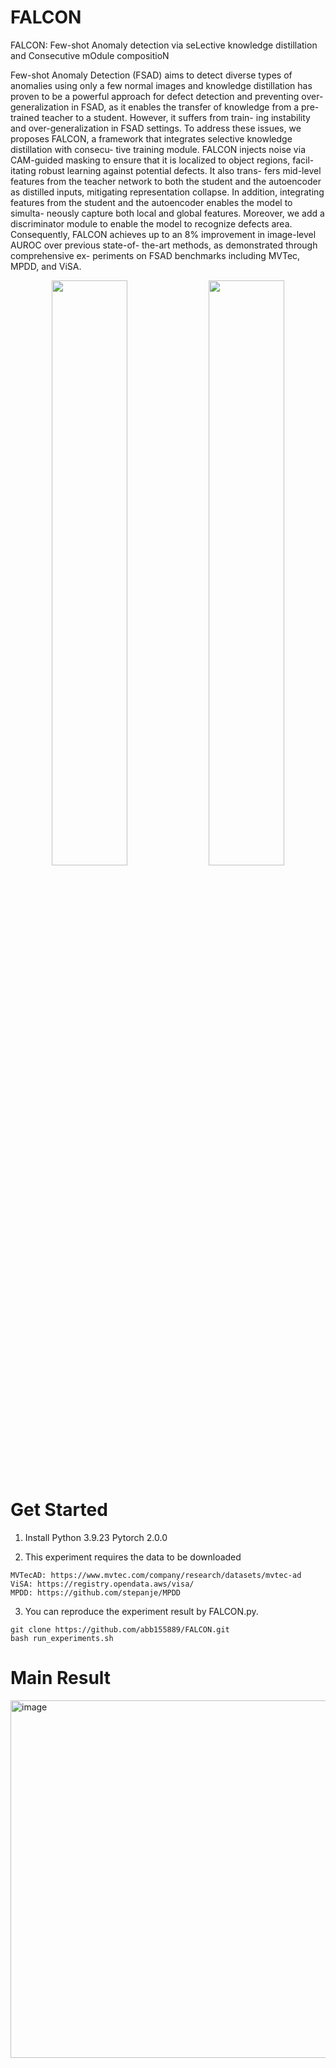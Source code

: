 # FALCON

FALCON: Few-shot Anomaly detection via seLective knowledge distillation and Consecutive mOdule compositioN


Few-shot Anomaly Detection (FSAD) aims to detect diverse
types of anomalies using only a few normal images and
knowledge distillation has proven to be a powerful approach
for defect detection and preventing over-generalization in
FSAD, as it enables the transfer of knowledge from a pre-
trained teacher to a student. However, it suffers from train-
ing instability and over-generalization in FSAD settings. To
address these issues, we proposes FALCON, a framework
that integrates selective knowledge distillation with consecu-
tive training module. FALCON injects noise via CAM-guided
masking to ensure that it is localized to object regions, facil-
itating robust learning against potential defects. It also trans-
fers mid-level features from the teacher network to both the
student and the autoencoder as distilled inputs, mitigating
representation collapse. In addition, integrating features from
the student and the autoencoder enables the model to simulta-
neously capture both local and global features. Moreover, we
add a discriminator module to enable the model to recognize
defects area. Consequently, FALCON achieves up to an 8%
improvement in image-level AUROC over previous state-of-
the-art methods, as demonstrated through comprehensive ex-
periments on FSAD benchmarks including MVTec, MPDD,
and ViSA. 

<!--
<img width="1450" height="506" alt="image" src="https://github.com/user-attachments/assets/1af51688-883e-4464-99d0-c648a341f73b" />
<img width="1450" height="506" alt="image" src="https://github.com/user-attachments/assets/9f75096a-81c4-472b-b9e6-31bc9ecc3a6e" />
-->

<p align="center">
  <img src="https://github.com/user-attachments/assets/1af51688-883e-4464-99d0-c648a341f73b" width="49%" />
  <img src="https://github.com/user-attachments/assets/9f75096a-81c4-472b-b9e6-31bc9ecc3a6e" width="49%" />
</p>

# Get Started
  1. Install Python 3.9.23 Pytorch 2.0.0

  2. This experiment requires the data to be downloaded 
     
    MVTecAD: https://www.mvtec.com/company/research/datasets/mvtec-ad
    ViSA: https://registry.opendata.aws/visa/ 
    MPDD: https://github.com/stepanje/MPDD
  
  3. You can reproduce the experiment result by FALCON.py.

    git clone https://github.com/abb155889/FALCON.git
    bash run_experiments.sh


# Main Result
<img width="1054" height="572" alt="image" src="https://github.com/user-attachments/assets/ef93ce84-0c9b-412e-b93f-b80843c962f0" />

    
    
